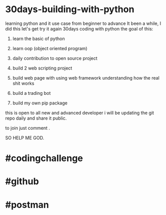 # 30days-building-with-python
learning python and it use case from beginner to advance 
It been a while, I did this let's get try it again 30days coding with python the goal of this:

1. learn the basic of python 

2. learn oop (object oriented program)

3. daily contribution to open source project

4. build 2 web scripting project

5. build web page with using web framework understanding how the real shit works

6. build a trading bot 

7. build my own pip package

this is open to all new and advanced developer i will be updating the git repo daily and share it public.



to join just comment .

SO HELP ME GOD.

# #codingchallenge 

# #github

# #postman
